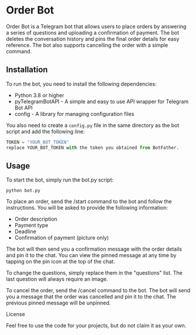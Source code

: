 # Order Bot

Order Bot is a Telegram bot that allows users to place orders by answering a series of questions and uploading a confirmation of payment. The bot deletes the conversation history and pins the final order details for easy reference. The bot also supports cancelling the order with a simple command.

## Installation

To run the bot, you need to install the following dependencies:

- Python 3.8 or higher
- pyTelegramBotAPI - A simple and easy to use API wrapper for Telegram Bot API
- config - A library for managing configuration files

You also need to create a `config.py` file in the same directory as the bot script and add the following line:

```python
TOKEN = "YOUR_BOT_TOKEN"
replace YOUR_BOT_TOKEN with the token you obtained from BotFather.
```
## Usage
To start the bot, simply run the bot.py script:
```
python bot.py
```
To place an order, send the /start command to the bot and follow the instructions. You will be asked to provide the following information:

- Order description
- Payment type
- Deadline
- Confirmation of payment (picture only)

The bot will then send you a confirmation message with the order details and pin it to the chat. You can view the pinned message at any time by tapping on the pin icon at the top of the chat.

To change the questions, simply replace them in the "questions" list. The last question will always require an image.

To cancel the order, send the /cancel command to the bot. The bot will send you a message that the order was cancelled and pin it to the chat. The previous pinned message will be unpinned.

License

Feel free to use the code for your projects, but do not claim it as your own.
